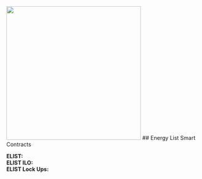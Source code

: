 <img src="https://firebasestorage.googleapis.com/v0/b/e-list-e5622.appspot.com/o/Assets%2FeLT.png?alt=media" width="350" height="350">
## Energy List Smart Contracts

**ELIST:**   
**ELIST ILO:**  
**ELIST Lock Ups:**  
